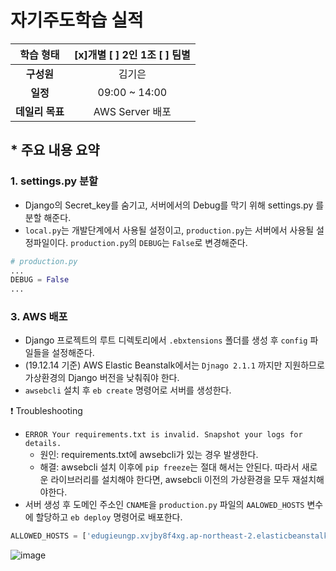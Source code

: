 # 자기주도학습 실적


|  **학습 형태**  | [x]개별 [ ] 2인 1조 [ ] 팀별 |
| :-------------: | :--------------------------: |
|   **구성원**    |            김기은            |
|    **일정**     |        09:00 ~ 14:00         |
| **데일리 목표** |       AWS Server 배포        |

## * 주요 내용 요약

### 1. settings.py 분할

- Django의 Secret_key를 숨기고, 서버에서의 Debug를 막기 위해 settings.py 를 분할 해준다.
- `local.py`는 개발단계에서 사용될 설정이고, `production.py`는 서버에서 사용될 설정파일이다. `production.py`의 `DEBUG`는 `False`로 변경해준다.

```python
# production.py
...
DEBUG = False
...
```

### 3. AWS 배포

- Django 프로젝트의 루트 디렉토리에서 `.ebxtensions` 폴더를 생성 후 `config` 파일들을 설정해준다.
- (19.12.14 기준) AWS Elastic Beanstalk에서는 `Djnago 2.1.1` 까지만 지원하므로 가상환경의 Django 버전을 낮춰줘야 한다.
- `awsebcli` 설치 후 `eb create` 명령어로 서버를 생성한다.

:exclamation: Troubleshooting

- `ERROR Your requirements.txt is invalid. Snapshot your logs for details.`
  - 원인: requirements.txt에 awsebcli가 있는 경우 발생한다.
  - 해결: awsebcli 설치 이후에 `pip freeze`는 절대 해서는 안된다. 따라서 새로운 라이브러리를 설치해야 한다면, awsebcli 이전의 가상환경을 모두 재설치해야한다.
- 서버 생성 후 도메인 주소인 `CNAME`을 `production.py` 파일의 `AALOWED_HOSTS` 변수에 할당하고 `eb deploy` 명령어로 배포한다.

```python
ALLOWED_HOSTS = ['edugieungp.xvjby8f4xg.ap-northeast-2.elasticbeanstalk.com']
```

![image](https://user-images.githubusercontent.com/52814897/70954772-e0245880-20b1-11ea-91dc-e08be9cdb522.png)
